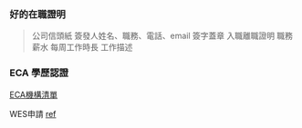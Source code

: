
### 好的在職證明
> 公司信頭紙
> 簽發人姓名、職務、電話、email
> 簽字蓋章
> 入職離職證明
> 職務
> 薪水
> 每周工作時長
> 工作描述



### ECA 學歷認證
[ECA機構清單](https://www.canada.ca/en/immigration-refugees-citizenship/services/immigrate-canada/atlantic-immigration/education-assessment.html)


WES申請
[ref](https://www.canada.ca/en/immigration-refugees-citizenship/services/immigrate-canada/atlantic-immigration/education-assessment.html)


